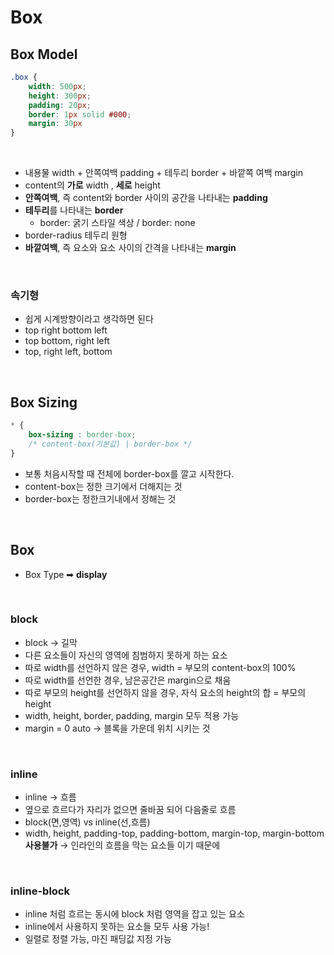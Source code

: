 # Box

## Box Model
```css
.box {
    width: 500px;
    height: 300px;
    padding: 20px;
    border: 1px solid #000;
    margin: 30px
}
```
<br>

* 내용물 width + 안쪽여백 padding + 테두리 border + 바깥쪽 여백 margin
* content의 **가로** width , **세로** height
* **안쪽여백**, 즉 content와 border 사이의 공간을 나타내는 **padding**
* **테두리**를 나타내는 **border**
    * border: 굵기 스타일 색상 / border: none
* border-radius 테두리 원형
* **바깥여백**, 즉 요소와 요소 사이의 간격을 나타내는 **margin**

<br>

### 속기형 
* 쉽게 시계방향이라고 생각하면 된다
* top right bottom left
* top bottom, right left 
* top, right left, bottom

<br>

## Box Sizing 
```css
* {
    box-sizing : border-box;
    /* content-box(기본값) | border-box */
}
```

* 보통 처음시작할 때 전체에 border-box를 깔고 시작한다.
* content-box는 정한 크기에서 더해지는 것
* border-box는 정한크기내에서 정해는 것 

<br>

## Box
* Box Type ➡ **display**

<br>

### block
* block → 길막 
* 다른 요소들이 자신의 영역에 침범하지 못하게 하는 요소
* 따로 width를 선언하지 않은 경우, width = 부모의 content-box의 100%
* 따로 width를 선언한 경우, 남은공간은 margin으로 채움 
* 따로 부모의 height를 선언하지 않을 경우, 자식 요소의 height의 합 = 부모의 height
* width, height, border, padding, margin 모두 적용 가능
* margin = 0 auto → 블록을 가운데 위치 시키는 것

<br>

### inline 
* inline → 흐름
* 옆으로 흐르다가 자리가 없으면 줄바꿈 되어 다음줄로 흐름
* block(면,영역) vs inline(선,흐름)
* width, height, padding-top, padding-bottom, margin-top, margin-bottom **사용불가** → 인라인의 흐름을 막는 요소들 이기 때문에 

<br>

### inline-block
* inline 처럼 흐르는 동시에 block 처럼 영역을 잡고 있는 요소
* inline에서 사용하지 못하는 요소들 모두 사용 가능!
* 일렬로 정렬 가능, 마진 패딩값 지정 가능 



